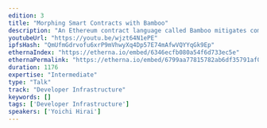 ```yaml
---
edition: 3
title: "Morphing Smart Contracts with Bamboo"
description: "An Ethereum contract language called Bamboo mitigates common mistakes. A Bamboo program textually displays all states and transitions. A program runs always one-pass without loops or functions. Runtime checks never allow reentrant execution. Erlang folks might like the syntax. OCaml people, I need you."
youtubeUrl: "https://youtu.be/wjzt64N1ePE"
ipfsHash: "QmUfmGdrvofu6xrP9mVhwyXq4Dp57E74mAfwVQYYqGk9Ep"
ethernaIndex: "https://etherna.io/embed/6346ecfb080a54f6d733ec5e"
ethernaPermalink: "https://etherna.io/embed/6799aa77815782ab6df35791af0a50b72952d386f469cf5996f5ac297e19f0cc"
duration: 1176
expertise: "Intermediate"
type: "Talk"
track: "Developer Infrastructure"
keywords: []
tags: ['Developer Infrastructure']
speakers: ['Yoichi Hirai']
---
```

